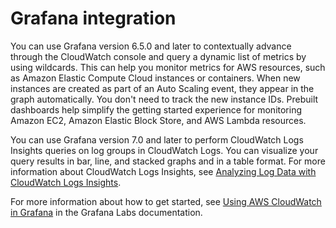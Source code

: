 # Grafana integration<a name="CloudWatch-Grafana-support"></a>

You can use Grafana version 6\.5\.0 and later to contextually advance through the CloudWatch console and query a dynamic list of metrics by using wildcards\. This can help you monitor metrics for AWS resources, such as Amazon Elastic Compute Cloud instances or containers\. When new instances are created as part of an Auto Scaling event, they appear in the graph automatically\. You don't need to track the new instance IDs\. Prebuilt dashboards help simplify the getting started experience for monitoring Amazon EC2, Amazon Elastic Block Store, and AWS Lambda resources\.

You can use Grafana version 7\.0 and later to perform CloudWatch Logs Insights queries on log groups in CloudWatch Logs\. You can visualize your query results in bar, line, and stacked graphs and in a table format\. For more information about CloudWatch Logs Insights, see [Analyzing Log Data with CloudWatch Logs Insights](https://docs.aws.amazon.com/AmazonCloudWatch/latest/logs/AnalyzingLogData.html)\.

For more information about how to get started, see [Using AWS CloudWatch in Grafana](https://grafana.com/docs/grafana/latest/datasources/aws-cloudwatch/) in the Grafana Labs documentation\.